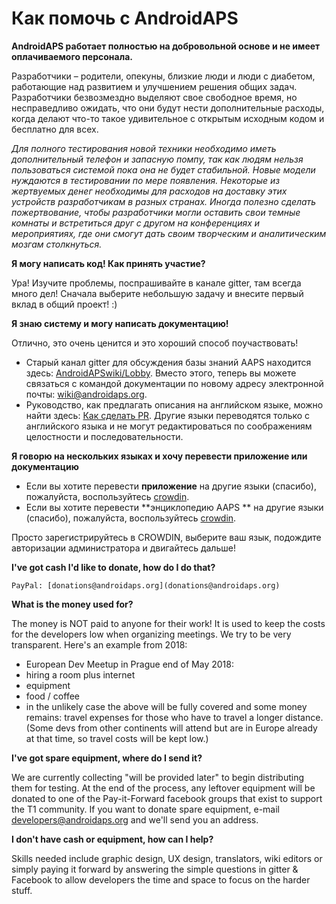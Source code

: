 # Как помочь с AndroidAPS

**AndroidAPS работает полностью на добровольной основе и не имеет оплачиваемого персонала.**

Разработчики – родители, опекуны, близкие люди и люди с диабетом, работающие над развитием и улучшением решения общих задач. Разработчики безвозмездно выделяют свое свободное время, но несправедливо ожидать, что они будут нести дополнительные расходы, когда делают что-то такое удивительное с открытым исходным кодом и бесплатно для всех.

*Для полного тестирования новой техники необходимо иметь дополнительный телефон и запасную помпу, так как людям нельзя пользоваться системой пока она не будет стабильной. Новые модели нуждаются в тестировании по мере появления. Некоторые из жертвуемых денег необходимы для расходов на доставку этих устройств разработчикам в разных странах. Иногда полезно сделать пожертвование, чтобы разработчики могли оставить свои темные комнаты и встретиться друг с другом на конференциях и мероприятиях, где они смогут дать своим творческим и аналитическим мозгам столкнуться.*

**Я могу написать код! Как принять участие?**

Ура! Изучите проблемы, поспрашивайте в канале gitter, там всегда много дел! Сначала выберите небольшую задачу и внесите первый вклад в общий проект! :)

**Я знаю систему и могу написать документацию!**

Отлично, это очень ценится и это хороший способ поучаствовать!

* Старый канал gitter для обсуждения базы знаний AAPS находится здесь: [AndroidAPSwiki/Lobby](https://gitter.im/AndroidAPSwiki/Lobby). Вместо этого, теперь вы можете связаться с командой документации по новому адресу электронной почты: wiki@androidaps.org.
* Руководство, как предлагать описания на английском языке, можно найти здесь: [Как сделать PR](../make-a-PR.md). Другие языки переводятся только с английского языка и не могут редактироваться по соображениям целостности и последовательности.

**Я говорю на нескольких языках и хочу перевести приложение или документацию**

* Если вы хотите перевести **приложение** на другие языки (спасибо), пожалуйста, воспользуйтесь [crowdin](https://translations.androidaps.org).
* Если вы хотите перевести **энциклопедию AAPS ** на другие языки (спасибо), пожалуйста, воспользуйтесь [crowdin](https://wikitranslations.androidaps.org). 

Просто зарегистрируйтесь в CROWDIN, выберите ваш язык, подождите авторизации администратора и двигайтесь дальше!

**I've got cash I'd like to donate, how do I do that?**

    PayPal: [donations@androidaps.org](donations@androidaps.org)  
    

**What is the money used for?**

The money is NOT paid to anyone for their work! It is used to keep the costs for the developers low when organizing meetings. We try to be very transparent. Here's an example from 2018:

* European Dev Meetup in Prague end of May 2018:
* hiring a room plus internet
* equipment
* food / coffee
* in the unlikely case the above will be fully covered and some money remains: travel expenses for those who have to travel a longer distance. (Some devs from other continents will attend but are in Europe already at that time, so travel costs will be kept low.)

**I've got spare equipment, where do I send it?**

We are currently collecting "will be provided later" to begin distributing them for testing. At the end of the process, any leftover equipment will be donated to one of the Pay-it-Forward facebook groups that exist to support the T1 community. If you want to donate spare equipment, e-mail developers@androidaps.org and we'll send you an address.

**I don't have cash or equipment, how can I help?**

Skills needed include graphic design, UX design, translators, wiki editors or simply paying it forward by answering the simple questions in gitter & Facebook to allow developers the time and space to focus on the harder stuff.